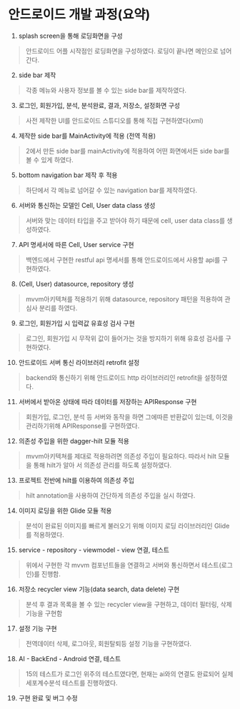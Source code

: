 # 안드로이드 개발 과정(요약)
1. splash screen을 통해 로딩화면을 구성
> 안드로이드 어플 시작점인 로딩화면을 구성하였다. 로딩이 끝나면 메인으로 넘어간다.

2. side bar 제작
> 각종 메뉴와 사용자 정보를 볼 수 있는 side bar를 제작하였다.

3. 로그인, 회원가입, 분석, 분석완료, 결과, 저장소, 설정화면 구성
> 사전 제작한 UI를 안드로이드 스튜디오를 통해 직접 구현하였다(xml)

4. 제작한 side bar를 MainActivity에 적용 (전역 적용)
> 2에서 만든 side bar를 mainActivity에 적용하여 어떤 화면에서든 side bar를 볼 수 있게 하였다.

5. bottom navigation bar 제작 후 적용
> 하단에서 각 메뉴로 넘어갈 수 있는 navigation bar를 제작하였다.

6. 서버와 통신하는 모델인 Cell, User data class 생성
> 서버와 맞는 데이터 타입을 주고 받아야 하기 때문에 cell, user data class를 생성하였다.

7. API 명세서에 따른 Cell, User service 구현
> 백엔드에서 구현한 restful api 명세서를 통해 안드로이드에서 사용할 api를 구현하였다.

8. (Cell, User) datasource, repository 생성
> mvvm아키텍쳐를 적용하기 위해 datasource, repository 패턴을 적용하여 관심사 분리를 하였다.

9. 로그인, 회원가입 시 입력값 유효성 검사 구현
> 로그인, 회원가입 시 무작위 값이 들어가는 것을 방지하기 위해 유효성 검사를 구현하였다.

10. 안드로이드 서버 통신 라이브러리 retrofit 설정
> backend와 통신하기 위해 안드로이드 http 라이브러리인 retrofit을 설정하였다.

11. 서버에서 받아온 상태에 따라 데이터를 저장하는 APIResponse 구현
> 회원가입, 로그인, 분석 등 서버와 동작을 하면 그에따른 반환값이 있는데, 이것을 관리하기위해             APIResponse를 구현하였다.

12. 의존성 주입을 위한 dagger-hilt 모듈 적용
> mvvm아키텍쳐를 제대로 적용하려면 의존성 주입이 필요하다. 따라서 hilt 모듈을 통해 hilt가 알아          서 의존성 관리를 하도록 설정하였다.

13. 프로젝트 전반에 hilt를 이용하여 의존성 주입
> hilt annotation을 사용하여 간단하게 의존성 주입을 실시 하였다.

14. 이미지 로딩을 위한 Glide 모듈 적용
> 분석이 완료된 이미지를 빠르게 불러오기 위해 이미지 로딩 라이브러리인 Glide를 적용하였다.

15. service - repository - viewmodel - view 연결, 테스트
> 위에서 구현한 각 mvvm 컴포넌트들을 연결하고 서버와 통신하면서 테스트(로그인)를 진행함.

16. 저장소 recycler view 기능(data search, data delete) 구현
> 분석 후 결과 목록을 볼 수 있는 recycler view을 구현하고, 데이터 필터링, 삭제 기능을 구현함

17. 설정 기능 구현
> 전역데이터 삭제, 로그아웃, 회원탈퇴등 설정 기능을 구현하였다.

18. AI - BackEnd - Android 연결, 테스트
> 15의 테스트가 로그인 위주의 테스트였다면, 현재는 ai와의 연결도 완료되어 실제 세포계수분석 테스트를 진행하였다.

19. 구현 완료 및 버그 수정 
